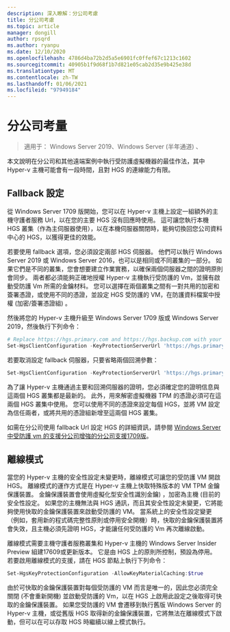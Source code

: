 ```yaml
---
description: 深入瞭解：分公司考慮
title: 分公司考慮
ms.topic: article
manager: dongill
author: rpsqrd
ms.author: ryanpu
ms.date: 12/10/2020
ms.openlocfilehash: 4786d4ba72b2d5a5e6901fc0ffef67c1213c1602
ms.sourcegitcommit: 40905b1f9d68f1b7d821e05cab2d35e9b425e38d
ms.translationtype: MT
ms.contentlocale: zh-TW
ms.lasthandoff: 01/06/2021
ms.locfileid: "97949184"
---
```

# <a name="branch-office-considerations"></a>分公司考量

> 適用于： Windows Server 2019、Windows Server (半年通道) 、

本文說明在分公司和其他遠端案例中執行受防護虛擬機器的最佳作法，其中 Hyper-v 主機可能會有一段時間，且對 HGS 的連線能力有限。

## <a name="fallback-configuration"></a>Fallback 設定

從 Windows Server 1709 版開始，您可以在 Hyper-v 主機上設定一組額外的主機守護者服務 Url，以在您的主要 HGS 沒有回應時使用。
這可讓您執行本機 HGS 叢集（作為主伺服器使用），以在本機伺服器關閉時，能夠切換回您公司資料中心的 HGS，以獲得更佳的效能。

若要使用 fallback 選項，您必須設定兩部 HGS 伺服器。 他們可以執行 Windows Server 2019 或 Windows Server 2016，也可以是相同或不同叢集的一部分。 如果它們是不同的叢集，您會想要建立作業實務，以確保兩個伺服器之間的證明原則會同步。 兩者都必須能夠正確地授權 Hyper-v 主機執行受防護的 Vm，並擁有啟動受防護 Vm 所需的金鑰材料。 您可以選擇在兩個叢集之間有一對共用的加密和簽署憑證，或使用不同的憑證，並設定 HGS 受防護的 VM，在防護資料檔案中授權 (加密/簽署憑證組) 。

然後將您的 Hyper-v 主機升級至 Windows Server 1709 版或 Windows Server 2019，然後執行下列命令：
```powershell
# Replace https://hgs.primary.com and https://hgs.backup.com with your own domain names and protocols
Set-HgsClientConfiguration -KeyProtectionServerUrl 'https://hgs.primary.com/KeyProtection' -AttestationServerUrl 'https://hgs.primary.com/Attestation' -FallbackKeyProtectionServerUrl 'https://hgs.backup.com/KeyProtection' -FallbackAttestationServerUrl 'https://hgs.backup.com/Attestation'
```

若要取消設定 fallback 伺服器，只要省略兩個回溯參數：
```powershell
Set-HgsClientConfiguration -KeyProtectionServerUrl 'https://hgs.primary.com/KeyProtection' -AttestationServerUrl 'https://hgs.primary.com/Attestation'
```

為了讓 Hyper-v 主機通過主要和回溯伺服器的證明，您必須確定您的證明信息與這兩個 HGS 叢集都是最新的。
此外，用來解密虛擬機器 TPM 的憑證必須可在這兩個 HGS 叢集中使用。
您可以使用不同的憑證來設定每個 HGS，並將 VM 設定為信任兩者，或將共用的憑證組新增至這兩個 HGS 叢集。

如需在分公司使用 fallback Url 設定 HGS 的詳細資訊，請參閱 [Windows Server 中受防護 vm 的支援分公司增強的分公司支援1709版](/archive/blogs/datacentersecurity/improved-branch-office-support-for-shielded-vms-in-windows-server-version-1709)。


## <a name="offline-mode"></a>離線模式

當您的 Hyper-v 主機的安全性設定未變更時，離線模式可讓您的受防護 VM 開啟 HGS。
離線模式的運作方式是在 Hyper-v 主機上快取特殊版本的 VM TPM 金鑰保護裝置。
金鑰保護裝置會使用虛擬化型安全性識別金鑰) ，加密為主機 (目前的安全性設定。
如果您的主機無法與 HGS 通訊，而且其安全性設定未變更，它將能夠使用快取的金鑰保護裝置來啟動受防護的 VM。
當系統上的安全性設定變更（例如，套用新的程式碼完整性原則或停用安全開機）時，快取的金鑰保護裝置將會失效，且主機必須先證明 HGS，才能讓任何受防護的 Vm 再次離線啟動。

離線模式需要主機守護者服務叢集和 Hyper-v 主機的 Windows Server Insider Preview 組建17609或更新版本。
它是由 HGS 上的原則所控制，預設為停用。
若要啟用離線模式的支援，請在 HGS 節點上執行下列命令：

```powershell
Set-HgsKeyProtectionConfiguration -AllowKeyMaterialCaching:$true
```

由於可快取的金鑰保護裝置對每個受防護的 VM 而言是唯一的，因此您必須完全關閉 (不會重新開機) 並啟動受防護的 Vm，以在 HGS 上啟用此設定之後取得可快取的金鑰保護裝置。
如果您受防護的 VM 會遷移到執行舊版 Windows Server 的 Hyper-v 主機，或從舊版 HGS 取得新的金鑰保護裝置，它將無法在離線模式下啟動，但可以在可以存取 HGS 時繼續以線上模式執行。
